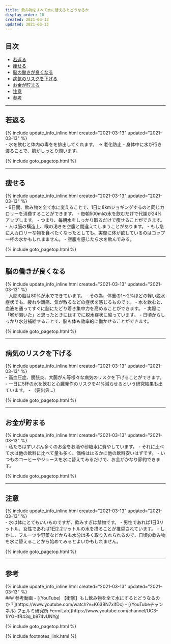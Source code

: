```yaml
---
title: 飲み物をすべて水に替えるとどうなるか
display_order: 10
created: 2021-03-13
updated: 2021-03-13
---
```



## <a name="index">目次</a>

<ul id="index_ul">
<li><a href="#rejuvenate">若返る</a></li>
<li><a href="#lose-weight">痩せる</a></li>
<li><a href="#improves-brain-function">脳の働きが良くなる</a></li>
<li><a href="#reduce-the-risk-of-disease">病気のリスクを下げる</a></li>
<li><a href="#save-money">お金が貯まる</a></li>
<li><a href="#be-careful">注意</a></li>
<li><a href="#reference">参考</a></li>
</ul>

* * *
## <a name="rejuvenate">若返る</a>
<div class="chapter-updated">{% include update_info_inline.html created="2021-03-13" updated="2021-03-13" %}</div>
- 水を飲むと体内の毒をを排出してくれます。 → 老化防止
- 身体中に水が行き渡ることで、肌がしっとり潤います。

{% include goto_pagetop.html %}

* * *
## <a name="lose-weight">痩せる</a>
<div class="chapter-updated">{% include update_info_inline.html created="2021-03-13" updated="2021-03-13" %}</div>
- 9日間、飲み物を全て水に変えることで、1日に8kmジョギングするのと同じカロリーを消費することができます。
- 毎朝500mlの水を飲むだけで代謝が24%アップします。
- つまり、毎朝水をしっかり取るだけで痩せることができます。
- 人は脳の構造上、喉の渇きを空腹と間違えてしまうことがあります。
  - もし急に入カロリーな物を食べたくなったとしても、実際に体が欲しているのはコップ一杯の水かもしれまません。
  - 空腹を感じたら水を飲んでみる。

{% include goto_pagetop.html %}

* * *
## <a name="improves-brain-function">脳の働きが良くなる</a>
<div class="chapter-updated">{% include update_info_inline.html created="2021-03-13" updated="2021-03-13" %}</div>
- 人間の脳は80%が水でできています。
- その為、体重の1～2%ほどの軽い脱水症状でも、疲れや頭痛、気が散るなどの症状を感じるものです。
- 水を飲むと、血液を通ってすぐに脳にたどり着き集中力を高めることができます。
- 実際に「喉が渇いた」と思ったときにはすでに脱水症状に陥っています。
- 日頃からしっかり水分補給することで、脳も体も効率的に働かせることができます。

{% include goto_pagetop.html %}

* * *
## <a name="reduce-the-risk-of-disease">病気のリスクを下げる</a>
<div class="chapter-updated">{% include update_info_inline.html created="2021-03-13" updated="2021-03-13" %}</div>
- 高血圧症、膀胱炎、大腸がん等様々な病気のリスクを下げることができます。
- 一日に5杯の水を飲むと心臓発作のリスクを41%減らせるという研究結果も出ています。
  - （要出典…）

{% include goto_pagetop.html %}

* * *
## <a name="save-money">お金が貯まる</a>
<div class="chapter-updated">{% include update_info_inline.html created="2021-03-13" updated="2021-03-13" %}</div>
- 私たちはずいぶん多くのお金をお酒や砂糖水に費やしています。
- それに比べて水は他の飲料に比べて量も多く、価格ははるかに他の飲料安いはずです。
- いつものコーヒーやジュースを水に替えてみるだけで、お金がかなり節約できます。

{% include goto_pagetop.html %}

* * *
## <a name="be-careful">注意</a>
<div class="chapter-updated">{% include update_info_inline.html created="2021-03-13" updated="2021-03-13" %}</div>
- 水は体にとてもいいものですが、飲みすぎは禁物です。
- 男性であれば1日3リットル、女性であれば1日2.2リットルの水を摂ることが推奨されています。
- しかし、フルーツや野菜などからも水分は多く取り入れられるので、日頃の飲み物を水に替えることから始めてみるとよいかもしれません。

{% include goto_pagetop.html %}

* * *
## <a name="reference">参考</a>
<div class="chapter-updated">{% include update_info_inline.html created="2021-03-13" updated="2021-03-13" %}</div>
### 参考動画
- [(YouTube) 【衝撃】もし飲み物を全て水にするとどうなるのか？](https://www.youtube.com/watch?v=K63BN7xifDc)
- [(YouTubeチャンネル) フェルミ研究所 FermiLab](https://www.youtube.com/channel/UC3-1iYGHfR43q_b974vUNYg)

{% include goto_pagetop.html %}

{% include footnotes_link.html %}
